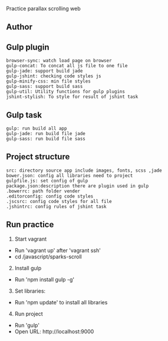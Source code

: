 Practice parallax scrolling web

## Author

## Gulp plugin
	browser-sync: watch load page on browser
	gulp-concat: To concat all js file to one file
	gulp-jade: support build jade
	gulp-jshint: checking code styles js 
	gulp-minify-css: min file styles
	gulp-sass: support build sass
	gulp-util: Utility functions for gulp plugins
	jshint-stylish: To style for result of jshint task
## Gulp task
	gulp: run build all app
	gulp-jade: run build file jade
	gulp-sass: run build file sass 
## Project structure
	src: directory source app include images, fonts, scss ,jade 
	bower.json: config all libraries need to project
	gulpfile.js: set config of gulp
	package.json:description there are plugin used in gulp
	.bowerrc: path folder vender
	.editorconfig: config code styles
	.jscsrc: config code styles for all file
	.jshintrc: config rules of jshint task 
## Run practice
1. Start vagrant
 - Run 'vagrant up' after 'vagrant ssh'
 - cd /javascript/sparks-scroll
2. Install gulp
 - Run 'npm install gulp -g'
3. Set libraries:
 - Run 'npm update' to install all libraries 
4. Run project
 - Run 'gulp'
 - Open URL: http://localhost:9000 
